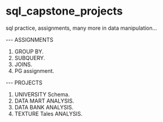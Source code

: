 # sql_capstone_projects
sql practice, assignments, many more in data manipulation...

--- ASSIGNMENTS
  1) GROUP BY.
  2) SUBQUERY.
  3) JOINS.
  4) PG assignment.

--- PROJECTS
  1) UNIVERSITY Schema.
  2) DATA MART ANALYSIS.
  3) DATA BANK ANALYSIS.
  4) TEXTURE Tales ANALYSIS.
